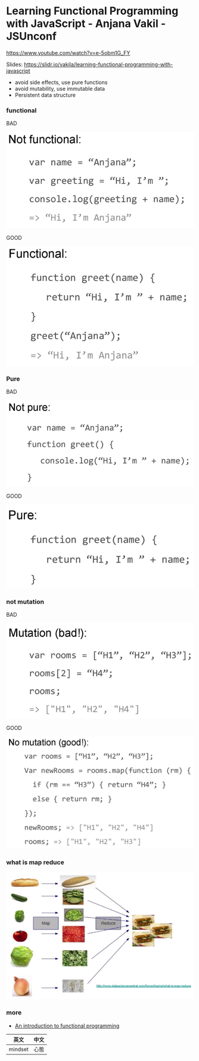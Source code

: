 # Learning Functional Programming with JavaScript - Anjana Vakil - JSUnconf

<https://www.youtube.com/watch?v=e-5obm1G_FY>

Slides: <https://slidr.io/vakila/learning-functional-programming-with-javascript>

* avoid side effects, use pure functions
* avoid mutability, use immutable data
* Persistent data structure

### functional

BAD

![](assets/not-functional.png)

GOOD

![](assets/functional.png)

### Pure

BAD

![](assets/not-pure.png)

GOOD

![](assets/pure.png)

### not mutation

BAD

![](assets/mutation.png)

GOOD

![](assets/not-mutation.png)

### what is map reduce

![](assets/what-is-map-reduce.png)


### more

* [An introduction to functional programming](https://codewords.recurse.com/issues/one/an-introduction-to-functional-programming)

| 英文 | 中文 |
|------|------|
| mindset | 心態 |